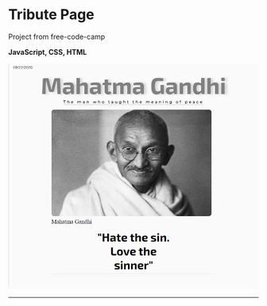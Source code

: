 # Tribute Page

Project from free-code-camp

**JavaScript, CSS, HTML**


![screenshot](src/images/screenshot.png)


---